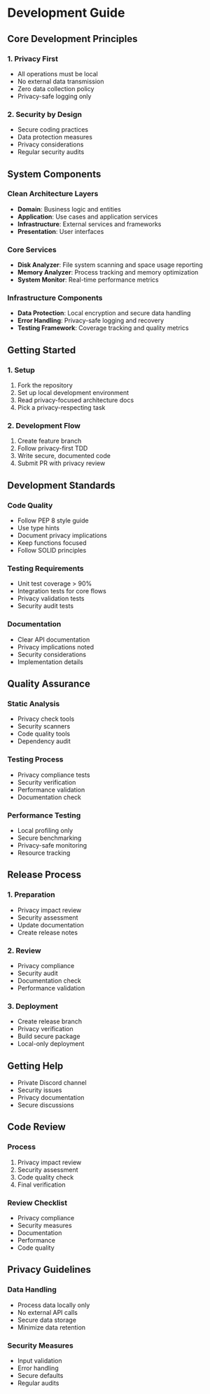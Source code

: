 # Development Guide

## Core Development Principles

### 1. Privacy First
- All operations must be local
- No external data transmission
- Zero data collection policy
- Privacy-safe logging only

### 2. Security by Design
- Secure coding practices
- Data protection measures
- Privacy considerations
- Regular security audits

## System Components

### Clean Architecture Layers
- **Domain**: Business logic and entities
- **Application**: Use cases and application services
- **Infrastructure**: External services and frameworks
- **Presentation**: User interfaces

### Core Services
- **Disk Analyzer**: File system scanning and space usage reporting
- **Memory Analyzer**: Process tracking and memory optimization
- **System Monitor**: Real-time performance metrics

### Infrastructure Components
- **Data Protection**: Local encryption and secure data handling
- **Error Handling**: Privacy-safe logging and recovery
- **Testing Framework**: Coverage tracking and quality metrics

## Getting Started

### 1. Setup
1. Fork the repository
2. Set up local development environment
3. Read privacy-focused architecture docs
4. Pick a privacy-respecting task

### 2. Development Flow
1. Create feature branch
2. Follow privacy-first TDD
3. Write secure, documented code
4. Submit PR with privacy review

## Development Standards

### Code Quality
- Follow PEP 8 style guide
- Use type hints
- Document privacy implications
- Keep functions focused
- Follow SOLID principles

### Testing Requirements
- Unit test coverage > 90%
- Integration tests for core flows
- Privacy validation tests
- Security audit tests

### Documentation
- Clear API documentation
- Privacy implications noted
- Security considerations
- Implementation details

## Quality Assurance

### Static Analysis
- Privacy check tools
- Security scanners
- Code quality tools
- Dependency audit

### Testing Process
- Privacy compliance tests
- Security verification
- Performance validation
- Documentation check

### Performance Testing
- Local profiling only
- Secure benchmarking
- Privacy-safe monitoring
- Resource tracking

## Release Process

### 1. Preparation
- Privacy impact review
- Security assessment
- Update documentation
- Create release notes

### 2. Review
- Privacy compliance
- Security audit
- Documentation check
- Performance validation

### 3. Deployment
- Create release branch
- Privacy verification
- Build secure package
- Local-only deployment

## Getting Help
- Private Discord channel
- Security issues
- Privacy documentation
- Secure discussions

## Code Review

### Process
1. Privacy impact review
2. Security assessment
3. Code quality check
4. Final verification

### Review Checklist
- Privacy compliance
- Security measures
- Documentation
- Performance
- Code quality

## Privacy Guidelines

### Data Handling
- Process data locally only
- No external API calls
- Secure data storage
- Minimize data retention

### Security Measures
- Input validation
- Error handling
- Secure defaults
- Regular audits
